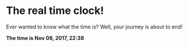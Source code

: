 # The real time clock!

Ever wanted to know what the time is? Well, your journey is about to end!

**The time is Nov 08, 2017, 22:38**